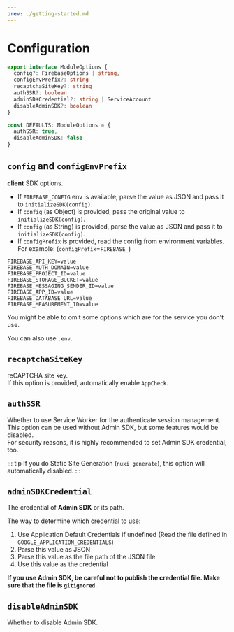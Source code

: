 ```yaml
---
prev: ./getting-started.md
---
```


# Configuration

```ts
export interface ModuleOptions {
  config?: FirebaseOptions | string,
  configEnvPrefix?: string
  recaptchaSiteKey?: string
  authSSR?: boolean
  adminSDKCredential?: string | ServiceAccount
  disableAdminSDK?: boolean
}

const DEFAULTS: ModuleOptions = {
  authSSR: true,
  disableAdminSDK: false
}
```

## `config` and `configEnvPrefix`

**client** SDK options.

*   If `FIREBASE_CONFIG` env is available, parse the value as JSON and pass it to `initializeSDK(config)`.
*   If `config` (as Object) is provided, pass the original value to `initializeSDK(config)`.
*   If `config` (as String) is provided, parse the value as JSON and pass it to `initializeSDK(config)`.
*   If `configPrefix` is provided, read the config from environment variables.
    For example: (`configPrefix`=`FIREBASE_`)

```properties
FIREBASE_API_KEY=value
FIREBASE_AUTH_DOMAIN=value
FIREBASE_PROJECT_ID=value
FIREBASE_STORAGE_BUCKET=value
FIREBASE_MESSAGING_SENDER_ID=value
FIREBASE_APP_ID=value
FIREBASE_DATABASE_URL=value
FIREBASE_MEASUREMENT_ID=value
```

You might be able to omit some options which are for the service you don't use.

You can also use `.env`.

## `recaptchaSiteKey`

reCAPTCHA site key.\
If this option is provided, automatically enable `AppCheck`.

## `authSSR`

Whether to use Service Worker for the authenticate session management.\
This option can be used without Admin SDK, but some features would be disabled.\
For security reasons, it is highly recommended to set Admin SDK credential, too.

::: tip
If you do Static Site Generation (`nuxi generate`), this option will automatically disabled.
:::

## `adminSDKCredential`

The credential of **Admin SDK** or its path.

The way to determine which credential to use:

1.  Use Application Default Credentials if undefined (Read the file defined in `GOOGLE_APPLICATION_CREDENTIALS`)
2.  Parse this value as JSON
3.  Parse this value as the file path of the JSON file
4.  Use this value as the credential

**If you use Admin SDK, be careful not to publish the credential file. Make sure that the file is `gitignored`.**

## `disableAdminSDK`

Whether to disable Admin SDK.
